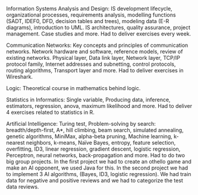 Information Systems Analysis and Design: IS development lifecycle, organizational processes, requirements analysis, modelling functions (SADT, IDEF0, DFD, decision tables and trees), modeling data
(E-R diagrams), introduction to UML. IS architectures, quality assurance, project management. Case studies and more. Had to deliver exercises every week.
 
 Communication Networks: Key concepts and principles of communication networks. Network hardware and software, reference models, review of existing
networks. Physical layer, Data link layer, Network layer, TCP/IP protocol family, Internet addresses and subnetting, control protocols, routing algorithms, Transport layer and more. Had to deliver exercises in Wireshark.

Logic: Theoretical course in mathematics behind logic.
 
Statistics in Informatics: Single variable, Producing data, inference, estimators, regression, anova, maximum likelihood and more. Had to deliver 4 exercises related to statistics in R.
 
Artificial Intelligence: Turing test, Problem-solving by search: breadth/depth-first, A*, hill climbing, beam search, simulated annealing, genetic algorithms, MiniMax, alpha-beta pruning, Machine learning, k-nearest neighbors, k-means, Naïve Bayes, entropy, feature selection, overfitting, ID3,
linear regression, gradient descent, logistic regression, Perceptron, neural networks, back-propagation and more. Had to do two big group projects.
In the first project we had to create an othello game and make an AI opponent, we used Java for this.
In the second project we had to implement 3 AI algorithms, (Bayes, ID3, logistic regression). We had train data for negative and positive reviews and we had to categorize the test data reviews.
